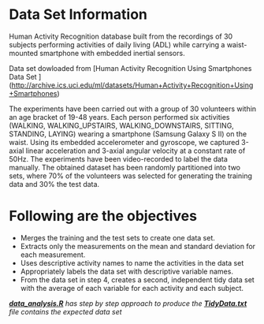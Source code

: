 

# Data Set Information
 Human Activity Recognition database built from the recordings of 30 subjects performing activities of daily living (ADL) while carrying a waist-mounted smartphone with embedded inertial sensors.
 
Data set dowloaded from [Human Activity Recognition Using Smartphones Data Set ]
(http://archive.ics.uci.edu/ml/datasets/Human+Activity+Recognition+Using+Smartphones)

The experiments have been carried out with a group of 30 volunteers within an age bracket of 19-48 years. Each person performed six activities (WALKING, WALKING_UPSTAIRS, WALKING_DOWNSTAIRS, SITTING, STANDING, LAYING) wearing a smartphone (Samsung Galaxy S II) on the waist. Using its embedded accelerometer and gyroscope, we captured 3-axial linear acceleration and 3-axial angular velocity at a constant rate of 50Hz. The experiments have been video-recorded to label the data manually. The obtained dataset has been randomly partitioned into two sets, where 70% of the volunteers was selected for generating the training data and 30% the test data. 

# Following are the objectives
* Merges the training and the test sets to create one data set.
* Extracts only the measurements on the mean and standard deviation for each measurement.
* Uses descriptive activity names to name the activities in the data set
* Appropriately labels the data set with descriptive variable names.
* From the data set in step 4, creates a second, independent tidy data set with the average of each variable for each activity and each subject.

_**[data_analysis.R](https://github.com/sriniammai/TidyData/blob/master/data_analysis.R)** has step by step approach to produce the **[TidyData.txt](https://github.com/sriniammai/TidyData/blob/master/TidyData.txt)** file contains the expected data set_

